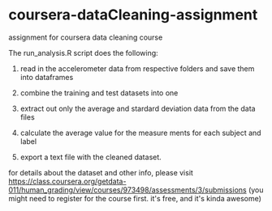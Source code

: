 # coursera-dataCleaning-assignment
assignment for coursera data cleaning course

The run_analysis.R script does the following:

1. read in the accelerometer data from respective folders and save them into dataframes

2. combine the training and test datasets into one

3. extract out only the average and stardard deviation data from the data files

4. calculate the average value for the measure ments for each subject and label

5. export a text file with the cleaned dataset.

for details about the dataset and other info, please visit 
https://class.coursera.org/getdata-011/human_grading/view/courses/973498/assessments/3/submissions
(you might need to register for the course first. it's free, and it's kinda awesome)
